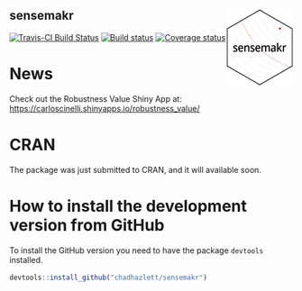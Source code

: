 
<!-- README.md is generated from README.Rmd. Please edit that file -->

## sensemakr <img src="tools/sensemakr-logo-small.png" align="right" />

[![Travis-CI Build
Status](https://travis-ci.org/chadhazlett/sensemakr.svg?branch=master)](https://travis-ci.org/chadhazlett/sensemakr)
[![Build
status](https://ci.appveyor.com/api/projects/status/utoc0803j4fxoje3?svg=true)](https://ci.appveyor.com/project/carloscinelli/sensemakr)
[![Coverage
status](https://codecov.io/gh/chadhazlett/sensemakr/branch/master/graph/badge.svg)](https://codecov.io/github/chadhazlett/sensemakr?branch=master)

# News

Check out the Robustness Value Shiny App at:
<https://carloscinelli.shinyapps.io/robustness_value/>

# CRAN

The package was just submitted to CRAN, and it will available soon.

# How to install the development version from GitHub

To install the GitHub version you need to have the package `devtools`
installed.

``` r
devtools::install_github("chadhazlett/sensemakr")
```
